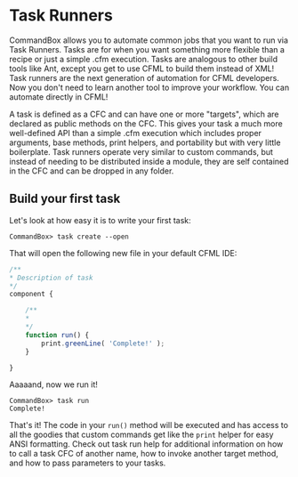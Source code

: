 # Task Runners

CommandBox allows you to automate common jobs that you want to run via Task Runners. Tasks are for when you want something more flexible than a recipe or just a simple .cfm execution. Tasks are analogous to other build tools like Ant, except you get to use CFML to build them instead of XML! Task runners are the next generation of automation for CFML developers. Now you don't need to learn another tool to improve your workflow. You can automate directly in CFML!

A task is defined as a CFC and can have one or more "targets", which are declared as public methods on the CFC. This gives your task a much more well-defined API than a simple .cfm execution which includes proper arguments, base methods, print helpers, and portability but with very little boilerplate. Task runners operate very similar to custom commands, but instead of needing to be distributed inside a module, they are self contained in the CFC and can be dropped in any folder.

## Build your first task

Let's look at how easy it is to write your first task:

```text
CommandBox> task create --open
```

That will open the following new file in your default CFML IDE:

```javascript
/**
* Description of task
*/
component {

	/**
	* 
	*/
	function run() {
		print.greenLine( 'Complete!' );
	}

}
```

Aaaaand, now we run it!

```text
CommandBox> task run
Complete!
```

That's it! The code in your `run()` method will be executed and has access to all the goodies that custom commands get like the `print` helper for easy ANSI formatting. Check out task run help for additional information on how to call a task CFC of another name, how to invoke another target method, and how to pass parameters to your tasks.

